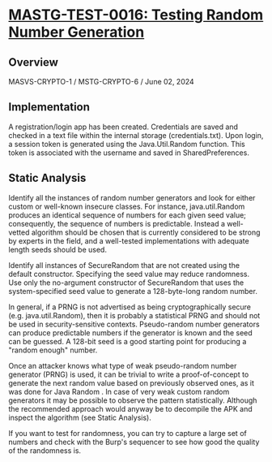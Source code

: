 # [MASTG-TEST-0016: Testing Random Number Generation](https://mas.owasp.org/MASTG/tests/android/MASVS-CRYPTO/MASTG-TEST-0016)
## Overview
MASVS-CRYPTO-1 / MSTG-CRYPTO-6 / June 02, 2024

## Implementation

A registration/login app has been created. Credentials are saved and checked in a text file within the internal storage (credentials.txt). Upon login, a session token is generated using the Java.Util.Random function. This token is associated with the username and saved in SharedPreferences.

## Static Analysis
Identify all the instances of random number generators and look for either custom or well-known insecure classes. For instance, java.util.Random produces an identical sequence of numbers for each given seed value; consequently, the sequence of numbers is predictable. Instead a well-vetted algorithm should be chosen that is currently considered to be strong by experts in the field, and a well-tested implementations with adequate length seeds should be used.

Identify all instances of SecureRandom that are not created using the default constructor. Specifying the seed value may reduce randomness. Use only the no-argument constructor of SecureRandom  that uses the system-specified seed value to generate a 128-byte-long random number.

In general, if a PRNG is not advertised as being cryptographically secure (e.g. java.util.Random), then it is probably a statistical PRNG and should not be used in security-sensitive contexts. Pseudo-random number generators can produce predictable numbers  if the generator is known and the seed can be guessed. A 128-bit seed is a good starting point for producing a "random enough" number.

Once an attacker knows what type of weak pseudo-random number generator (PRNG) is used, it can be trivial to write a proof-of-concept to generate the next random value based on previously observed ones, as it was done for Java Random . In case of very weak custom random generators it may be possible to observe the pattern statistically. Although the recommended approach would anyway be to decompile the APK and inspect the algorithm (see Static Analysis).

If you want to test for randomness, you can try to capture a large set of numbers and check with the Burp's sequencer  to see how good the quality of the randomness is.
